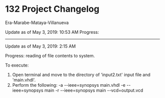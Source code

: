 # 132 Project Changelog
Era-Marabe-Mataya-Villanueva

Update as of May 3, 2019: 10:53 AM
Progress: 

______________________________________________________________________________________________________
Update as of May 3, 2019: 2:15 AM

Progress: reading of file contents to system.

To execute:
1. Open terminal and move to the directory of 'input2.txt' input file and 'main.vhdl'.
2. Perform the following:
	-a --ieee=synopsys main.vhdl
 	-e --ieee=synopsys main
 	-r --ieee=synopsys main --vcd=output.vcd
